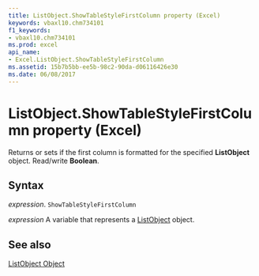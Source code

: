 ```yaml
---
title: ListObject.ShowTableStyleFirstColumn property (Excel)
keywords: vbaxl10.chm734101
f1_keywords:
- vbaxl10.chm734101
ms.prod: excel
api_name:
- Excel.ListObject.ShowTableStyleFirstColumn
ms.assetid: 15b7b5bb-ee5b-98c2-90da-d06116426e30
ms.date: 06/08/2017
---
```



# ListObject.ShowTableStyleFirstColumn property (Excel)

Returns or sets if the first column is formatted for the specified  **ListObject** object. Read/write **Boolean**.


## Syntax

_expression_. `ShowTableStyleFirstColumn`

_expression_ A variable that represents a [ListObject](Excel.ListObject.md) object.


## See also


[ListObject Object](Excel.ListObject.md)

